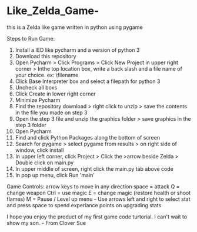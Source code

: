 # Like_Zelda_Game-
this is a Zelda like game written in python using pygame

Steps to Run Game:
1. Install a IED like pycharm and a version of python 3 
2. Download this repository
3. Open Pycharm > Click Programs > Click New Project in upper right corner > 
          Inthe top location box, write a back slash and a file name of your choice. ex: \filename 
4. Click Base Interpreter box and select a filepath for python 3
5. Uncheck all boxs 
6. Click Create in lower right corner
7. Minimize Pycharm
8. Find the repository download > right click to unzip > save the contents in the file
      you made on  step 3
9. Open the step 3 file and unzip the graphics folder > save graphics in the step 3 folder
10. Open Pycharm
11. Find and click Python Packages along the bottom of screen
12. Search for pygame > select pygame from results > on right side of window, click install
13. In upper left corner, click Project > Click the >arrow beside Zelda > Double click on main.py
14. In upper middle of screen, right click the main.py tab above code
15. In pop up menu, click Run 'main'


Game Controls:
arrow keys to move in any direction
space = attack
Q = change weapon
Ctrl = use magic
E = change magic (restore health or shoot flames)
M = Pause / Level up menu - Use arrows left and right to select stat and press space
      to spend experiance points on upgrading stats
      
  I hope you enjoy the product of my first game code turtorial. I can't wait to show my son. 
        - From Clover Sue
      


